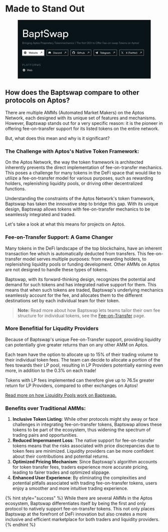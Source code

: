 # Made to Stand Out

<figure><img src="../.gitbook/assets/Screenshot 2023-10-21 at 23.25.15.png" alt=""><figcaption></figcaption></figure>

## How does the Baptswap compare to other protocols on Aptos? <a href="#how-does-the-uniswap-protocol-compare-to-a-typical-market" id="how-does-the-uniswap-protocol-compare-to-a-typical-market"></a>

There are multiple AMMs (Automated Market Makers) on the Aptos Network, each designed with its unique set of features and mechanisms. However, Baptswap stands out for a very specific reason: it is the pioneer in offering fee-on-transfer support for its listed tokens on the entire network.&#x20;

But, what does this mean and why is it significant?

### The Challenge with Aptos's Native Token Framework:

On the Aptos Network, the way the token framework is architected inherently prevents the direct implementation of fee-on-transfer mechanics. This poses a challenge for many tokens in the DeFi space that would like to utilize a fee-on-transfer model for various purposes, such as rewarding holders, replenishing liquidity pools, or driving other decentralized functions.

Understanding the constraints of the Aptos Network's token framework, Baptswap has taken the innovative step to bridge this gap. With its unique design, Baptswap allows tokens with fee-on-transfer mechanics to be seamlessly integrated and traded.

Let's take a look at what this means for projects on Aptos.

### Fee-on-Transfer Support: A Game Changer

Many tokens in the DeFi landscape of the top blockchains, have an inherent transaction fee which is automatically deducted from transfers. This fee-on-transfer model serves multiple purposes: from rewarding holders, to replenishing liquidity pools or funding development. Other AMMs on Aptos are not designed to handle these types of tokens.

Baptswap, with its forward-thinking design, recognizes the potential and demand for such tokens and has integrated native support for them. This means that when such tokens are traded, Baptswap's underlying mechanics seamlessly account for the fee, and allocates them to the different destinations set by each individual team for their token.

> **Note:** Read more about how Baptswap lets teams tailor their own fee structure for individual tokens, see the [Fee-on-Transfer](../concepts/concepts/fee-on-transfer/) page.

### More Benefitial for Liqudity Providers

Because of Baptswap's unique Fee-on-Transfer support, providing liquidity can potentially give greater returns than on any other AMM on Aptos.&#x20;

Each team have the option to allocate up to 15% of their trading volume to their individual token fees. The team can decide to allocate a portion of the fees towards their LP pool, resulting in LP Providers potentially earning even more, in addition to the 0.3% on each trade!

Tokens with LP fees implemented can therefore give up to 76.5x greater return for LP Providers, compared to other exchanges on Aptos!

[Read more on how Liquidity Pools work on Baptswap.](../concepts/concepts/exchange/liquidity-pools/)

### Benefits over Traditional AMMs:

1. **Inclusive Token Listing**: While other protocols might shy away or face challenges in integrating fee-on-transfer tokens, Baptswap allows these tokens to be part of the ecosystem, thus widening the spectrum of trading pairs and opportunities.
2. **Reduced Impermanent Loss**: The native support for fee-on-transfer tokens means that the risks associated with price discrepancies due to token fees are minimized. Liquidity providers can be more confident about their contributions and potential returns.
3. **Optimized Pricing Mechanism**: Since Baptswap's algorithm accounts for token transfer fees, traders experience more accurate pricing, leading to fairer trades and optimized slippage.
4. **Enhanced User Experience**: By eliminating the complexities and potential pitfalls associated with trading fee-on-transfer tokens, users enjoy a smoother and more intuitive trading experience.

{% hint style="success" %}
While there are several AMMs in the Aptos ecosystem, Baptswap differentiates itself by being the first and only protocol to natively support fee-on-transfer tokens. This not only places Baptswap at the forefront of DeFi innovation but also creates a more inclusive and efficient marketplace for both traders and liquidity providers.
{% endhint %}
